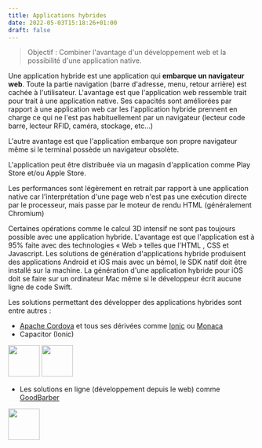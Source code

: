 ```yaml
---
title: Applications hybrides
date: 2022-05-03T15:18:26+01:00
draft: false
---
```


> Objectif : Combiner l'avantage d'un développement web et la possibilité d'une application native.

Une application hybride est une application qui **embarque un navigateur web**. Toute la partie navigation (barre d'adresse, menu, retour arrière) est cachée à l'utilisateur. L'avantage est que l'application web ressemble trait pour trait à une application native. Ses capacités sont améliorées par rapport à une application web car les l'application hybride prennent en charge ce qui ne l'est pas habituellement par un navigateur (lecteur code barre, lecteur RFID, caméra, stockage, etc…)

L'autre avantage est que l'application embarque son propre navigateur même si le terminal possède un navigateur obsolète.

L'application peut être distribuée via un magasin d'application comme Play Store et/ou Apple Store.

Les performances sont légèrement en retrait par rapport à une application native car l'interprétation d'une page web n'est pas une exécution directe par le processeur, mais passe par le moteur de rendu HTML (généralement Chromium)

Certaines opérations comme le calcul 3D intensif ne sont pas toujours possible avec une application hybride. L'avantage est que l'application est à 95% faite avec  des technologies « Web » telles que l'HTML , CSS et Javascript. Les solutions de génération d'applications hybride produisent des applications Android et iOS mais avec un bémol, le SDK natif doit être installé sur la machine. La génération d'une application hybride pour iOS doit se faire sur un ordinateur Mac même si le développeur écrit aucune ligne de code Swift.

Les solutions permettant des développer des applications hybrides sont entre autres :

- [Apache Cordova](https://cordova.apache.org/) et tous ses dérivées comme [Ionic](https://ionicframework.com/) ou [Monaca](https://monaca.io/)
- Capacitor (Ionic)

<img src="cordova.png" height="64"> <img src="ionic.png" height="64">

- Les solutions en ligne (développement depuis le web) comme [GoodBarber](https://fr.goodbarber.com/)

<img src="goodbarber.png" height="64">
